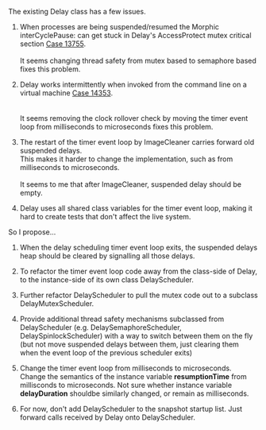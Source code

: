 The existing Delay class has a few issues.

1. When processes are being suspended/resumed the Morphic interCyclePause: can get stuck in 
Delay's AccessProtect mutex critical section [Case 13755](https://pharo.fogbugz.com/default.asp?13755). 
<br><br>
It seems changing thread safety from mutex based to semaphore based fixes this problem.

1. Delay works intermittently when invoked from the command line on a virtual 
machine [Case 14353](https://pharo.fogbugz.com/default.asp?14353).  
<br><br> 
It seems removing the clock rollover check by moving the timer event loop from 
milliseconds to microseconds fixes this problem.

1. The restart of the timer event loop by ImageCleaner carries forward old suspended delays.  
This makes it harder to change the implementation, such as from milliseconds to microseconds. 
<br><br>
It seems to me that after ImageCleaner, suspended delay should be empty.

1. Delay uses all shared class variables for the timer event loop, making it hard to create tests 
that don't affect the live system.

So I propose... 

1. When the delay scheduling timer event loop exits, the suspended delays heap should 
be cleared by signalling all those delays.

1. To refactor the timer event loop code away from the class-side of Delay, to the instance-side of 
its own class DelayScheduler.  

1. Further refactor DelayScheduler to pull the mutex code out to a subclass DelayMutexScheduler.

1. Provide additional thread safety mechanisms subclassed from DelayScheduler (e.g. DelaySemaphoreScheduler, DelaySpinlockScheduler)
with a way to switch between them on the fly (but not move suspended delays between them, just clearing
them when the event loop of the previous scheduler exits)

1. Change the timer event loop from milliseconds to microseconds. Change the semantics of the instance 
variable **resumptionTime** from millisconds to microseconds. Not sure whether instance variable 
**delayDuration** shouldbe  similarly changed, or remain as milliseconds.

1. For now, don't add DelayScheduler to the snapshot startup list.  Just forward calls received by 
Delay onto DelayScheduler.
